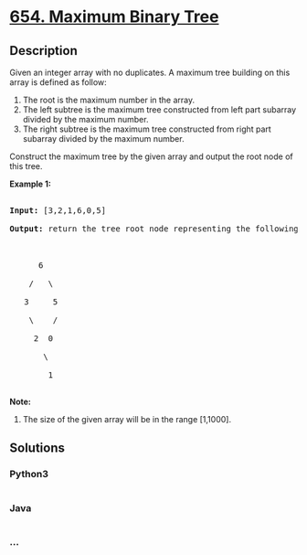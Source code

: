 # [654. Maximum Binary Tree](https://leetcode.com/problems/maximum-binary-tree)

## Description
<p>

Given an integer array with no duplicates. A maximum tree building on this array is defined as follow:

<ol>

<li>The root is the maximum number in the array. </li>

<li>The left subtree is the maximum tree constructed from left part subarray divided by the maximum number.</li>

<li>The right subtree is the maximum tree constructed from right part subarray divided by the maximum number.</li> 

</ol>

</p>



<p>

Construct the maximum tree by the given array and output the root node of this tree.

</p>



<p><b>Example 1:</b><br />

<pre>

<b>Input:</b> [3,2,1,6,0,5]

<b>Output:</b> return the tree root node representing the following tree:



      6

    /   \

   3     5

    \    / 

     2  0   

       \

        1

</pre>

</p>



<p><b>Note:</b><br>

<ol>

<li>The size of the given array will be in the range [1,1000].</li>

</ol>

</p>


## Solutions


<!-- tabs:start -->

### **Python3**

```python

```

### **Java**

```java

```

### **...**
```

```

<!-- tabs:end -->